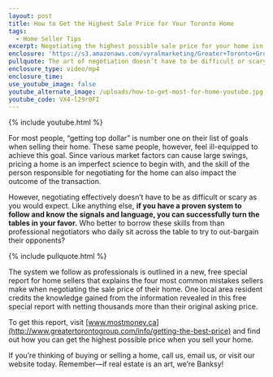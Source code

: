 ```yaml
---
layout: post
title: How to Get the Highest Sale Price for Your Toronto Home
tags:
  - Home Seller Tips
excerpt: Negotiating the highest possible sale price for your home isn’t as difficult as you think. We have a proven system to share with you that can help you achieve this goal.
enclosure: 'https://s3.amazonaws.com/vyralmarketing/Greater+Toronto+Group/Greater+Toronto+Group-How+to+negotiate+your+home%E2%80%99s+best+price.mp4'
pullquote: The art of negotiation doesn’t have to be difficult or scary.
enclosure_type: video/mp4
enclosure_time:
use_youtube_image: false
youtube_alternate_image: /uploads/how-to-get-most-for-home-youtube.jpg
youtube_code: VX4-l29r0FI
---
```



{% include youtube.html %}

For most people, “getting top dollar” is number one on their list of goals when selling their home. These same people, however, feel ill-equipped to achieve this goal. Since various market factors can cause large swings, pricing a home is an imperfect science to begin with, and the skill of the person responsible for negotiating for the home can also impact the outcome of the transaction.

However, negotiating effectively doesn’t have to be as difficult or scary as you would expect. Like anything else, **if you have a proven system to follow and know the signals and language, you can successfully turn the tables in your favor.** Who better to borrow these skills from than professional negotiators who daily sit across the table to try to out-bargain their opponents?

{% include pullquote.html %}

The system we follow as professionals is outlined in a new, free special report for home sellers that explains the four most common mistakes sellers make when negotiating the sale price of their home. One local area resident credits the knowledge gained from the information revealed in this free special report with netting thousands more than their original asking price.

To get this report, visit [www.mostmoney.ca](http://www.greatertorontogroup.com/info/getting-the-best-price) and find out how you can get the highest possible price when you sell your home.

If you’re thinking of buying or selling a home, call us, email us, or visit our website today. Remember—if real estate is an art, we’re Banksy!